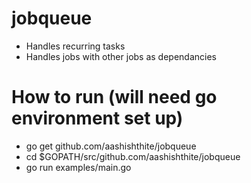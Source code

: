 # jobqueue

- Handles recurring tasks
- Handles jobs with other jobs as dependancies

# How to run (will need go environment set up)

- go get github.com/aashishthite/jobqueue
- cd $GOPATH/src/github.com/aashishthite/jobqueue
- go run examples/main.go
